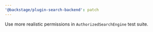 ```yaml
---
'@backstage/plugin-search-backend': patch
---
```


Use more realistic permissions in `AuthorizedSearchEngine` test suite.
